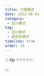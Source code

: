 ```yaml
---
title: 代理模式
date: 2022-06-01
category:
 - 设计模式
tag: 
 - 设计模式
 - 结构型模式
timeline: true
order: 19
---
```


::: tip ✨✨✨✨✨

:::

<!-- more -->
